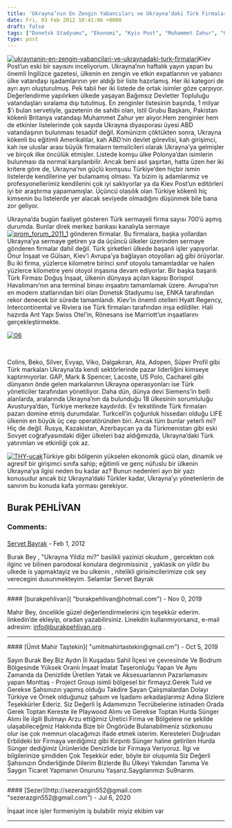 ```yaml
---
title: 'Ukrayna’nın En Zengin Yabancıları ve Ukrayna’daki Türk Firmaları'
date: Fri, 03 Feb 2012 10:41:06 +0000
draft: false
tags: ["Donetsk Stadyumu", "Ekonomi", "Kyiv Post", "Muhammet Zahur", "Onur İnşaat Ukrayna", "Ukrayna", "Ukrayna Türk Toplumu", "Ukrayna'da Türk Firmaları"]
type: post
---
```


[![ukraynanin-en-zengin-yabancilari-ve-ukraynadaki-turk-firmalari](http://burakpehlivan.org/wp-content/uploads/2012/02/ukraynanin-en-zengin-yabancilari-ve-ukraynadaki-turk-firmalari.jpg)](http://burakpehlivan.org/659/ukraynanin-en-zengin-yabancilari-ve-ukraynadaki-turk-firmalari/ukraynanin-en-zengin-yabancilari-ve-ukraynadaki-turk-firmalari-2/)Kiev Post’un eski bir sayısını inceliyorum. Ukrayna’nın haftalık yayın yapan bu önemli İngilizce gazetesi, ülkenin en zengin ve etkin expatlarının ve yabancı ülke vatandaşı işadamlarının yer aldığı bir liste hazırlamış. Her iki kategori de ayrı ayrı oluşturulmuş. Pek tabii her iki listede de ortak isimler göze çarpıyor. Değerlendirme yapılırken ülkede yaşayan Bağımsız Devletler Topluluğu vatandaşları sıralama dışı tutulmuş. En zenginler listesinin başında, 1 milyar $’ı bulan servetiyle, gazetenin de sahibi olan, Istil Grubu Başkanı, Pakistan kökenli Britanya vatandaşı Muhammet Zahur yer alıyor.Hem zenginler hem de etkinler listelerinde çok sayıda Ukrayna diyasporası üyesi ABD vatandaşının bulunması tesadüf değil. Komünizm çöktükten sonra, Ukrayna kökenli bu eğitimli Amerikalılar, kah ABD’nin devlet görevlisi, kah girişimci, kah ise uluslar arası büyük firmalaırn temsilcileri olarak Ukrayna’ya gelmişler ve birçok ilke öncülük etmişler. Listede komşu ülke Polonya’dan isimlerin bulunması da normal karşılanbilir. Ancak beni asıl şaşırtan, hatta üzen her iki kritere göre de, Ukrayna’nın güçlü komşusu Türkiye’den hiçbir ismin listelerde kendilerine yer bulamamış olması. Ya bizim iş adamlarımız ve profesyonellerimiz kendilerini çok iyi saklıyorlar ya da Kiev Post’un editörleri iyi bir araştırma yapamamışlar. Üçüncü olasılık olan Türkiye kökenli hiç kimsenin bu listelerde yer alacak seviyede olmadığını düşünmek bile bana zor geliyor.

Ukrayna’da bugün faaliyet gösteren Türk sermayeli firma sayısı 700’ü aşmış durumda. Bunlar direk merkez bankası kanalıyla sermaye[![prom_forum_2011_1](http://burakpehlivan.org/wp-content/uploads/2012/02/prom_forum_2011_1.jpg)](http://burakpehlivan.org/659/ukraynanin-en-zengin-yabancilari-ve-ukraynadaki-turk-firmalari/prom_forum_2011_1/) gönderen firmalar. Bu firmalara, başka yollardan Ukrayna’ya sermaye getiren ya da üçüncü ülkeler üzerinden sermaye gönderen firmalar dahil değil. Türk şirketleri ülkede başarılı işler yapıyorlar. Onur İnşaat ve Gülsan, Kiev’i Avrupa’ya bağlayan otoyolları ağ gibi örüyorlar. Bu iki firma, yüzlerce kilometre birinci sınıf otoyolu tamamladılar ve halen yüzlerce kilometre yeni otoyol inşasına devam ediyorlar. Bir başka başarılı Türk Firması Doğuş İnşaat, ülkenin dünyaya açılan kapısı Borispol Havalimanı’nın ana terminal binası inşaatını tamamlamak üzere. Avrupa’nın en modern statlarından biri olan Donetsk Stadyumu ise, ENKA tarafından rekor denecek bir sürede tamamlandı. Kiev’in önemli otelleri Hyatt Regency, Intercontinental ve Riviera ise Türk firmaları tarafından inşa edildiler. Hali hazırda Ant Yapı Swiss Otel’in, Rönesans ise Marriott’un inşaatlarını gerçekleştirmekte.

[![06](http://burakpehlivan.org/wp-content/uploads/2012/02/06.jpg)](http://burakpehlivan.org/659/ukraynanin-en-zengin-yabancilari-ve-ukraynadaki-turk-firmalari/attachment/06/)

 

Colins, Beko, Silver, Evyap, Viko, Dalgakıran, Ata, Adopen, Süper Profil gibi Türk markaları Ukrayna’da kendi sektörlerinde pazar liderliğini kimseye kaptırmıyorlar. GAP, Mark & Spencer, Lacoste, US Polo, Cacharel gibi dünyanın önde gelen markalarının Ukrayna operasyonları ise Türk yöneticiler tarafından yönetiliyor. Daha dün, dünya devi Siemens’in belli alanlarda, aralarında Ukrayna’nın da bulunduğu 18 ülkesinin sorumluluğu Avusturya’dan, Türkiye merkeze kaydırıldı. Ev tekstilinde Türk firmaları pazarı domine etmiş durumdalar. Turkcell’in çoğunluk hissedarı olduğu LIFE ülkenin en büyük üç cep operatöründen biri. Ancak tüm bunlar yeterli mi? Hiç de değil. Rusya, Kazakistan, Azerbaycan ya da Türkmenistan gibi eski Sovyet coğrafyasındaki diğer ülkeleri baz aldığımızda, Ukrayna’daki Türk yatırımları ve etkinliği çok az.

[![THY-ucak](http://burakpehlivan.org/wp-content/uploads/2012/02/THY-ucak.jpg)](http://burakpehlivan.org/659/ukraynanin-en-zengin-yabancilari-ve-ukraynadaki-turk-firmalari/thy-ucak/)Türkiye gibi bölgenin yükselen ekonomik gücü olan, dinamik ve agresif bir girişimci sınıfa sahip; eğitimli ve genç nüfuslu bir ülkenin Ukrayna’ya ilgisi neden bu kadar az? Bunun nedenleri ayrı bir yazı konusudur ancak biz Ukrayna’daki Türkler kadar, Ukrayna’yı yönetenlerin de sanırım bu konuda kafa yorması gerekiyor.

**Burak PEHLİVAN**
---
### Comments:
#### 
[Servet Bayrak](http://www.allcore-ukraine.com "servet@allcore-ukraine.com") - <time datetime="2012-02-06 11:09:18">Feb 1, 2012</time>

Burak Bey , "Ukrayna Yildiz mi?" baslikli yazinizi okudum , gercekten cok ilginc ve bilinen parodoxal konulara deginmissiniz , yaklasik on yildir bu ulkede is yapmaktayiz ve bu ulkenin , nitelikli girisimcilerimize cok sey verecegini dusunmekteyim. Selamlar Servet Bayrak
<hr />
#### 
[burakpehlivan]( "burakpehlivan@hotmail.com") - <time datetime="2019-11-03 23:17:54">Nov 0, 2019</time>

Mahir Bey, öncelikle güzel değerlendirmelerini için teşekkür ederim. linkedin’de ekleyip, oradan yazabilirsiniz. Linekdin kullanmıyorsanız, e-mail adresim: info@burakpehlivan.org .
<hr />
#### 
[Ümit Mahir Taştekin]( "umitmahirtastekin@gmail.cm") - <time datetime="2019-10-25 12:32:08">Oct 5, 2019</time>

Sayın Burak Bey.Biz Aydın İli Kuşadası Sahil İlçesi ve çevresinde Ve Bodrum Bölgesinde Yüksek Oranlı İnşaat İmalat Taşeronluğu Yapan Ve Aynı Zamanda da Denizlide Üretilen Yatak ve Aksesuarlarının Pazarlamasını yapan Monttaş - Project Group isimli bölgesel bir firmayız.Gerek Tuid ve Gerekse Şahsınızın yapmış olduğu Takdire Şayan Çalışmalardan Dolayı Türkiye ve Örnek olduğunuz şahsım ve İşadamı arkadaşlarımız Adına Sizlere Teşekkürler Ederiz. Siz Değerli İş Adamımızın Tecrübelerine istinaden Orada Gerek Toptan Kereste ile Playwood Alımı ve Gerekse Toptan Hurda Sünger Alımı İle ilgili Bulmayı Arzu ettiğimiz Üretici Firma ve Bölgelere ne şekilde ulaşabileceğmiz Hakkında Bize bir Öngörüde Bulanabilmeniz sözkonusu olur ise çok memnun olacağımızı ifade etmek isterim. Keresteleri Doğrudan Erbildeki bir Firmaya verdiğimiz gibi Kırpıntı Sünger haline getirilen Hurda Sünger dediğimiz Ürünleride Denizlide bir Firmaya Veriyoruz. İlgi ve bilgilerinize şimdiden Çok Teşekkür eder, böyle bir oluşumla Siz Değerli Şahsınızın Önderliğinde Dilerim Bizlerde Bu Ülkeyi Yakından Tanıma Ve Saygın Ticaret Yapmanın Onurunu Yaşarız.Saygılarımızı Su9narım.
<hr />
#### 
[Sezer](http://sezerazgin552@gmail.com "sezerazgin552@gmail.com") - <time datetime="2020-07-11 13:35:03">Jul 6, 2020</time>

İnşaat ince işler formeniyim iş bulabilir miyiz ekibim var
<hr />
